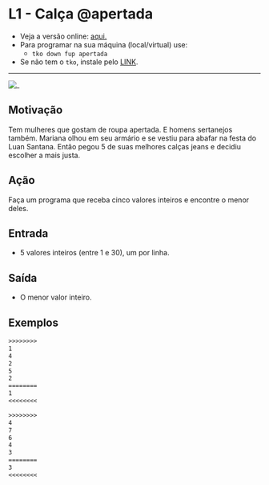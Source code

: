 # L1 - Calça @apertada

- Veja a versão online: [aqui.](https://github.com/qxcodefup/arcade/blob/master/base/apertada/Readme.md)
- Para programar na sua máquina (local/virtual) use:
  - `tko down fup apertada`
- Se não tem o `tko`, instale pelo [LINK](https://github.com/senapk/tko#tko).

---

![_](https://raw.githubusercontent.com/qxcodefup/arcade/master/base/apertada/cover.jpg)

## Motivação

Tem mulheres que gostam de roupa apertada. E homens sertanejos também. Mariana olhou em seu armário e se vestiu para abafar na festa do Luan Santana. Então pegou 5 de suas melhores calças jeans e decidiu escolher a mais justa.  

## Ação

Faça um programa que receba cinco valores inteiros e encontre o menor deles.  

## Entrada

* 5 valores inteiros (entre 1 e 30), um por linha.

## Saída

* O menor valor inteiro.  

## Exemplos

``` txt
>>>>>>>>
1
4
2
5
2
========
1
<<<<<<<<

>>>>>>>>
4
7
6
4
3
========
3
<<<<<<<<
```
